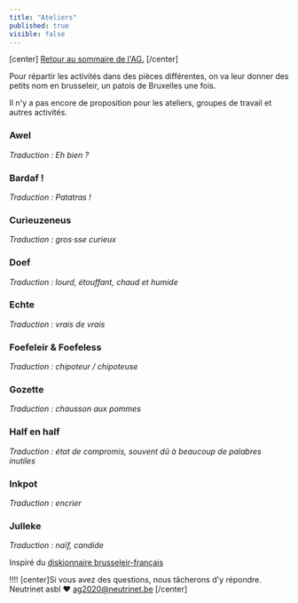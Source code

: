 ```yaml
---
title: "Ateliers"
published: true
visible: false
---
```

[center]
[Retour au sommaire de l'AG.](/ag2020?classes=btn,btn-primary) 
[/center]

Pour répartir les activités dans des pièces différentes, on va leur donner des petits nom en brusseleir, un patois de Bruxelles une fois.

Il n'y a pas encore de proposition pour les ateliers, groupes de travail et autres activités.

### Awel 
*Traduction : Eh bien ?*

### Bardaf ! 
*Traduction : Patatras !*

### Curieuzeneus 
*Traduction : gros·sse curieux*

### Doef 
*Traduction : lourd, étouffant, chaud et humide*

### Echte 
*Traduction : vrais de vrais*

### Foefeleir & Foefeless 
*Traduction : chipoteur / chipoteuse*

### Gozette 
*Traduction : chausson aux pommes*

### Half en half 
*Traduction : état de compromis, souvent dû à beaucoup de palabres inutiles*

### Inkpot 
*Traduction : encrier*

### Julleke 
*Traduction : naïf, candide*


Inspiré du [diskionnaire brusseleir-français](https://www.humoeurs-bruxelloises-brussels-zwanze.com/diskionnaire-brusseleir-francais.html)

!!!! [center]Si vous avez des questions, nous tâcherons d'y répondre.</br>Neutrinet asbl ♥ <a href="mailto:ag2020@neutrinet.be?subject=[AGFFDN2020] Les ateliers&body=Étant passé par la page des ateliers, j'ai l'une ou l'autre question remarque ou commentaire.%0D%0A%0D%0A%0D%0A">ag2020@neutrinet.be</a> [/center]